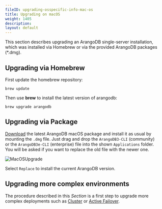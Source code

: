 ```yaml
---
fileID: upgrading-osspecific-info-mac-os
title: Upgrading on macOS
weight: 1405
description: 
layout: default
---
```

This section describes upgrading an ArangoDB single-server installation, which
was installed via Homebrew or via the provided ArangoDB packages (*.dmg). 

## Upgrading via Homebrew

First update the homebrew repository:

```
brew update
```

Then use **brew** to install the latest version of arangodb:

```
brew upgrade arangodb
```

## Upgrading via Package

[Download](https://www.arangodb.com/download/) the latest ArangoDB macOS package and install it as usual by
mounting the `.dmg` file. Just drag and drop the `ArangoDB3-CLI` (community) or
the `ArangoDB3e-CLI` (enterprise) file into the shown `Applications` folder.
You will be asked if you want to replace the old file with the newer one.

![MacOSUpgrade](/images/MacOSUpgrade.png) 

Select `Replace` to install the current ArangoDB version.

## Upgrading more complex environments

The procedure described in this _Section_
is a first step to upgrade more complex deployments such as
[Cluster](../../architecture/deployment-modes/cluster/)
or [Active Failover](../../architecture/deployment-modes/active-failover/). 
